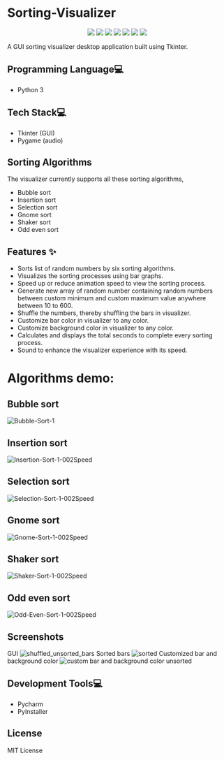 # Sorting-Visualizer
<p align="center">
  <img src="https://api.visitorbadge.io/api/visitors?path=https%3A%2F%2Fgithub.com%2Freshmaharidhas%2FSorting-Visualizer&labelColor=%23000000&countColor=%2300ff00&style=plastic&labelStyle=none"/>
  <img src="https://img.shields.io/github/languages/code-size/reshmaharidhas/Sorting-Visualizer"/>
  <img src="https://img.shields.io/github/languages/top/reshmaharidhas/Sorting-Visualizer?labelColor=%23000000"/>
  <img src="https://img.shields.io/github/v/release/reshmaharidhas/Sorting-Visualizer"/>
  <img src="https://img.shields.io/github/release-date/reshmaharidhas/Sorting-Visualizer"/>
  <img src="https://img.shields.io/github/created-at/reshmaharidhas/Sorting-Visualizer"/>
  <img src="https://img.shields.io/github/license/reshmaharidhas/Sorting-Visualizer"/>
</p>
A GUI sorting visualizer desktop application built using Tkinter.

## Programming Language💻
- Python 3

## Tech Stack💻 
- Tkinter (GUI)
- Pygame (audio)

## Sorting Algorithms
The visualizer currently supports all these sorting algorithms,
- Bubble sort
- Insertion sort
- Selection sort
- Gnome sort
- Shaker sort
- Odd even sort

## Features ✨
- Sorts list of random numbers by six sorting algorithms.
- Visualizes the sorting processes using bar graphs.
- Speed up or reduce animation speed to view the sorting process.
- Generate new array of random number containing random numbers between custom minimum and custom maximum value anywhere between 10 to 600. 
- Shuffle the numbers, thereby shuffling the bars in visualizer.
- Customize bar color in visualizer to any color.
- Customize background color in visualizer to any color.
- Calculates and displays the total seconds to complete every sorting process.
- Sound to enhance the visualizer experience with its speed.

# Algorithms demo:
## Bubble sort
![Bubble-Sort-1](https://github.com/reshmaharidhas/Sorting-Visualizer/assets/37250413/b9a2c8da-efe4-4e19-82b9-9ff606011dd7)
## Insertion sort
![Insertion-Sort-1-002Speed](https://github.com/reshmaharidhas/Sorting-Visualizer/assets/37250413/ed51a051-9e40-4e2d-b553-906ea2f795e4)
## Selection sort
![Selection-Sort-1-002Speed](https://github.com/reshmaharidhas/Sorting-Visualizer/assets/37250413/56d1f3f6-6608-4762-a69a-9443cdc59bb8)
## Gnome sort
![Gnome-Sort-1-002Speed](https://github.com/reshmaharidhas/Sorting-Visualizer/assets/37250413/b2a621e1-4888-482f-84ee-744abc8c84bc)
## Shaker sort
![Shaker-Sort-1-002Speed](https://github.com/reshmaharidhas/Sorting-Visualizer/assets/37250413/60c2aee4-6fa7-45d9-86c6-636db861f5a9)
## Odd even sort
![Odd-Even-Sort-1-002Speed](https://github.com/reshmaharidhas/Sorting-Visualizer/assets/37250413/85335543-5928-4434-a17f-c8d192d85b66)

## Screenshots
GUI
![shuffled_unsorted_bars](https://github.com/reshmaharidhas/Sorting-Visualizer/assets/37250413/f05c5cc9-00db-4a3f-a254-b2bcd25e8185)
Sorted bars
![sorted](https://github.com/reshmaharidhas/Sorting-Visualizer/assets/37250413/fd61cb55-8ebc-43b1-8763-292581bed320)
Customized bar and background color
![custom bar and background color unsorted](https://github.com/reshmaharidhas/Sorting-Visualizer/assets/37250413/a8236f3a-05c3-4f8c-b317-586cd767a328)


## Development Tools💻
- Pycharm
- PyInstaller

## License
MIT License
